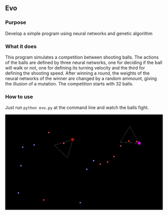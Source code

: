 ## Evo

### Purpose

Develop a simple program using neural networks and genetic algorithm

### What it does

This program simulates a competition between shooting balls. The actions of
the balls are defined by three neural networks, one for deciding if the ball
will walk or not, one for defining its turning velocity and the third for
defining the shooting speed. After winning a round, the weights of the neural
networks of the winner are changed by a random ammount, giving the illusion of
a mutation. The competition starts with 32 balls.

### How to use

Just run `python evo.py` at the command line and watch the balls fight.

![evo print](./evo.png)
